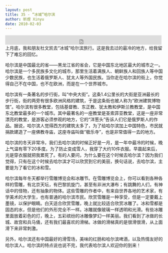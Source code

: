 ```yaml
---
layout: post
title: 35 - “冰城”哈尔滨
author: 昕煜 Xinyu
date: 2010-02-03
---
```


<iframe src="https://archive.org/embed/slowchinese_201909/Slow_Chinese_035.mp3" width="500" height="30" frameborder="0" webkitallowfullscreen="true" mozallowfullscreen="true" allowfullscreen></iframe>
上月底，我和朋友杜文凯去“冰城”哈尔滨旅行。这是我去过的最冷的地方，给我留下了难忘的回忆。

哈尔滨是中国最北的省——黑龙江省的省会，它是中国东北地区最大的城市之一。哈尔滨是一个多民族多文化的城市，那里生活着满族人、朝鲜族人和回族人等中国少数民族，也生活着俄罗斯人、犹太人等外国民族。当你走在哈尔滨的街上，你觉得自己不在中国，也不在欧洲，而是在一个世界城市。

哈尔滨有一条著名的步行街，叫“中央大街”。这条1.4公里长的大街是亚洲最长的步行街，街的两旁有很多欧洲风格的建筑，于是这条街也被人称为“欧洲建筑博物馆”。哈尔滨有很多教堂，包括基督教、东正教、犹太教和伊斯兰教教堂，是中国东北教堂最多的一个城市。其中最著名的一座教堂是圣索菲亚教堂，这是一座非常漂亮的教堂，是游客必须参观的地方，它的“洋葱头”告诉人们它是俄罗斯人的作品。据说，哈尔滨人觉得西方的建筑太多了，为了给哈尔滨加上中国特色，市民就捐款建造了一座佛教寺庙，这座寺庙叫做“极乐寺”，也是非常值得一去的地方。

哈尔滨的冬天非常冷，我们去哈尔滨的时候正好是一月，是一年中最冷的时候，晚上气温有零下20多度。为了防止变成雪人，我穿了大约10件衣服。早晨起来后，光是穿衣服就把我累死了。有的人要问，为什么要在这个时候去哈尔滨？因为我们觉得，只有在这个时候去哈尔滨才可以欣赏到它的美丽，换句话说，去哈尔滨，主要是为了看它的冰和雪。

哈尔滨每年冬天都举行雪雕博览会和冰雕节。在雪雕博览会上，你可以看到各种各样的雪雕，有北京天坛，有巴黎凯旋门，甚至有非洲大瀑布；有跳舞的人们，有神话中的怪物，还有抽象的物体。这些雪雕的作者中，有来自世界各地的艺术家，有学美术的大学生，也有普通的哈尔滨市民。欣赏雪雕是一种享受，但是一定要戴上墨镜，以保护眼睛。白天适合欣赏雪雕，晚上就比较适合欣赏冰雕了。冰和雪都是固态的水，但是他们的外形完全不一样。冰雕就像玻璃一样透明和光滑。有些冰雕里面放着彩色的灯，晚上，五彩缤纷的冰雕像梦幻一样美丽。我们看到了冰做的长城、故宫和兵马俑，还有我们最喜欢的滑梯。冰做的滑梯真的是很滑很滑，从上面滑下来非常刺激。

另外，哈尔滨还有中国最好的滑雪场，美味的红肠和哈尔滨啤酒，以及热情友好的哈尔滨人。哈尔滨的特点说也说不完，我代表哈尔滨人欢迎你的到来！

 


